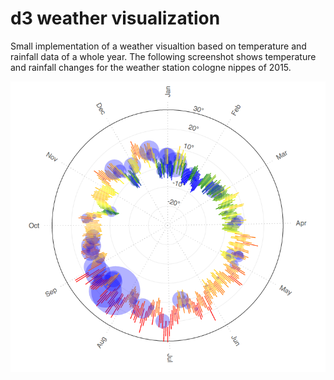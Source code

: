 d3 weather visualization
========================

Small implementation of a weather visualtion based on temperature and rainfall data of a whole year. 
The following screenshot shows temperature and rainfall changes for the weather station cologne nippes of 2015.

![Screenshot](screenshot.png)

